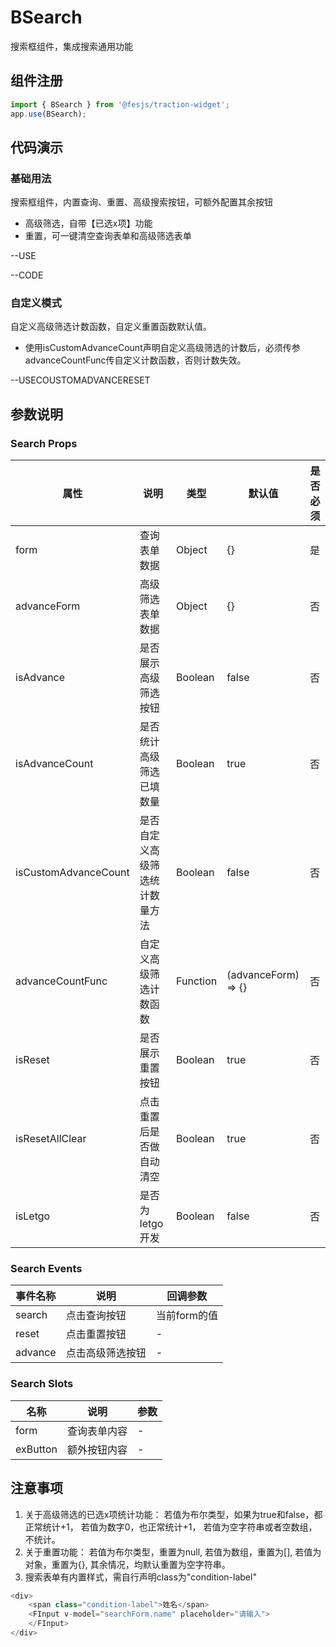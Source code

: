 # BSearch
搜索框组件，集成搜索通用功能

## 组件注册

```js
import { BSearch } from '@fesjs/traction-widget';
app.use(BSearch);
```
## 代码演示
### 基础用法
搜索框组件，内置查询、重置、高级搜索按钮，可额外配置其余按钮
- 高级筛选，自带【已选x项】功能
- 重置，可一键清空查询表单和高级筛选表单

--USE

--CODE

### 自定义模式
自定义高级筛选计数函数，自定义重置函数默认值。
- 使用isCustomAdvanceCount声明自定义高级筛选的计数后，必须传参advanceCountFunc传自定义计数函数，否则计数失效。

--USECOUSTOMADVANCERESET

## 参数说明

### Search Props

| 属性          | 说明                                                                                                                                            | 类型                                 | 默认值 | 是否必须 |
| ------------- | ----------------------------------------------------------------------------------------------------------------------------------------------- | ------------------------------------ | ------ | -------- |
| form | 查询表单数据                                                                                                                                          | Object                           | {}     | 是       |
| advanceForm | 高级筛选表单数据                                                                                                                                          | Object                           | {}     | 否       |
| isAdvance | 是否展示高级筛选按钮                                                                                                                                          | Boolean                           | false     | 否       |
| isAdvanceCount | 是否统计高级筛选已填数量                                                                                                                                          | Boolean                           | true     | 否       |
| isCustomAdvanceCount |是否自定义高级筛选统计数量方法                                                                                                                                          | Boolean                           | false     | 否       |
| advanceCountFunc | 自定义高级筛选计数函数                                                                                                                                          | Function                           | (advanceForm) => {}     | 否       |
| isReset | 是否展示重置按钮                                                                                                                                          | Boolean                           | true     | 否       |
| isResetAllClear |  点击重置后是否做自动清空                                                                                                                                          | Boolean                           | true     | 否       |
| isLetgo |   是否为letgo开发                                                                                                                                          | Boolean                           | false     | 否       |

### Search Events
 事件名称          | 说明                                                                                                                                            | 回调参数                                |
| ------------- | ----------------------------------------------------------------------------------------------------------------------------------------------- | ------------------------------------ |
| search | 点击查询按钮                                                                                                                                          | 当前form的值                         |
| reset | 点击重置按钮                                                                                                                                          | -                         |
| advance | 点击高级筛选按钮                                                                                                                                     | -                        |

### Search Slots
| 名称          | 说明                                                                                                                                            | 参数                                |
| ------------- | ----------------------------------------------------------------------------------------------------------------------------------------------- | ------------------------------------ |
| form | 查询表单内容                                                                                                                                          | -                        |
| exButton | 额外按钮内容                                                                                                                                          | -                        |

## 注意事项
1. 关于高级筛选的已选x项统计功能：
    若值为布尔类型，如果为true和false，都正常统计+1，
    若值为数字0，也正常统计+1，
    若值为空字符串或者空数组，不统计。
2. 关于重置功能：
    若值为布尔类型，重置为null,
    若值为数组，重置为[],
    若值为对象，重置为{},
    其余情况，均默认重置为空字符串。
3. 搜索表单有内置样式，需自行声明class为"condition-label"
```js
<div>
    <span class="condition-label">姓名</span>
    <FInput v-model="searchForm.name" placeholder="请输入">
    </FInput>
</div>
```